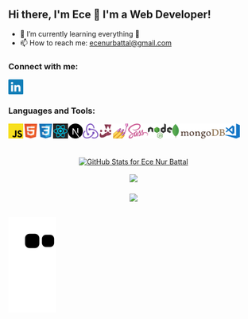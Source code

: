 ## Hi there, I'm Ece 👋 I'm a Web Developer!

- 🌱 I’m currently learning everything 🤣
- 📫 How to reach me: <span><a href="mailto:ecenurbattal@gmail.com">ecenurbattal@gmail.com</a></span>

### Connect with me:

<p align="left">
<a href="https://www.linkedin.com/in/ece-nur-battal-9976481b4/" target="blank"><img align="center" src="https://github.com/ecenurbattal/ecenurbattal/blob/main/icons/social/linkedin.svg" alt="ecenurbattal" height="30" /></a>
</p>

### Languages and Tools:

[<img align="left" src="https://github.com/ecenurbattal/ecenurbattal/blob/main/icons/tech/javascript.svg" alt="Javascript" height="30" />](https://www.javascript.com)
[<img align="left" src="https://github.com/ecenurbattal/ecenurbattal/blob/main/icons/tech/html5.svg" alt="Html5" height="30" />](https://developer.mozilla.org/en-US/docs/Glossary/HTML5)
[<img align="left" src="https://github.com/ecenurbattal/ecenurbattal/blob/main/icons/tech/css3.svg" alt="Css3" height="30" />](https://developer.mozilla.org/en-US/docs/Web/CSS)
[<img align="left" src="https://github.com/ecenurbattal/ecenurbattal/blob/main/icons/tech/react.svg" alt="ReactJS" height="30" />](https://reactjs.org)
[<img align="left" src="https://github.com/ecenurbattal/ecenurbattal/blob/main/icons/tech/nextdotjs.svg" alt="NextJS" height="30" />](https://nextjs.org)
[<img align="left" src="https://github.com/ecenurbattal/ecenurbattal/blob/main/icons/tech/redux.svg" alt="Redux" height="30" />](https://redux.js.org)
[<img align="left" src="https://github.com/ecenurbattal/ecenurbattal/blob/main/icons/tech/jest.svg" alt="Jest" height="30" />](https://jestjs.io)
[<img align="left" src="https://github.com/ecenurbattal/ecenurbattal/blob/main/icons/tech/styled-components.png" alt="Styled Components" height="30" />](https://styled-components.com)
[<img align="left" src="https://github.com/ecenurbattal/ecenurbattal/blob/main/icons/tech/sass.svg" alt="Sass" height="30" />](https://sass-lang.com/guide)
[<img align="left" src="https://github.com/ecenurbattal/ecenurbattal/blob/main/icons/tech/nodejs.svg" alt="NodeJS" height="30" />](https://nodejs.org)
[<img align="left" src="https://github.com/ecenurbattal/ecenurbattal/blob/main/icons/tech/mongodb.svg" alt="MongoDB" height="30" />](https://www.mongodb.com)
[<img align="left" src="https://github.com/ecenurbattal/ecenurbattal/blob/main/icons/tech/visual-studio-code.svg" alt="Visual Studio Code" height="30" />](https://code.visualstudio.com)

<br />
<br />
<br />
<br />

<div align="center">
<a align="center" href="https://github.com/anuraghazra/github-readme-stats">
  <img src="https://github-readme-stats.vercel.app/api?username=ecenurbattal&show_icons=true&include_all_commits=true&count_private=true&theme=jolly&layout=compact" alt="GitHub Stats for Ece Nur Battal" width="700">
</a></div>

<br />

<div align="center">
<a align="center" href="https://github.com/anuraghazra/github-readme-stats">
  <img src="https://github-readme-streak-stats.herokuapp.com?user=ecenurbattal&theme=jolly" width="700">
</a></div>

<br />

<div align="center">
  <a align="center" href="https://github.com/anuraghazra/github-readme-stats">
  <img align="center" src="https://github-readme-stats.vercel.app/api/top-langs/?username=ecenurbattal&layout=compact&theme=radical" />
</a>
</div>

<br />

![ecenurbattal snake gif](https://github.com/ecenurbattal/ecenurbattal/blob/output/github-contribution-grid-snake.svg)

